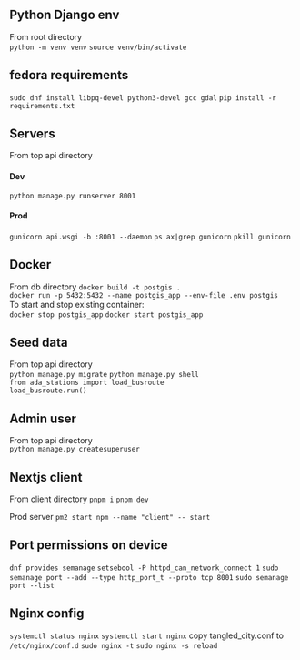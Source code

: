 ## Python Django env
From root directory  
`python -m venv venv`
`source venv/bin/activate`  
## fedora requirements
```sudo dnf install libpq-devel python3-devel gcc gdal```
`pip install -r requirements.txt`

## Servers
From top api directory
#### Dev
```python manage.py runserver 8001```
#### Prod
`gunicorn api.wsgi -b :8001 --daemon`
`ps ax|grep gunicorn`
`pkill gunicorn`

## Docker
From db directory
`docker build -t postgis .`  
`docker run -p 5432:5432 --name postgis_app --env-file .env postgis`  
To start and stop existing container:  
`docker stop postgis_app`
`docker start postgis_app`

## Seed data
From top api directory  
`python manage.py migrate`
`python manage.py shell`  
`from ada_stations import load_busroute`  
`load_busroute.run()`

## Admin user
From top api directory  
`python manage.py createsuperuser`  

## Nextjs client
From client directory
```pnpm i```
```pnpm dev```

Prod server
```pm2 start npm --name "client" -- start```

## Port permissions on device
```dnf provides semanage```
```setsebool -P httpd_can_network_connect 1```
```sudo semanage port --add --type http_port_t --proto tcp 8001```
```sudo semanage port --list```

## Nginx config
```systemctl status nginx```
```systemctl start nginx```
copy tangled_city.conf to `/etc/nginx/conf.d`
```sudo nginx -t```
```sudo nginx -s reload```
